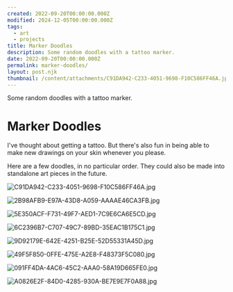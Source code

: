 ```yaml
---
created: 2022-09-20T00:00:00.000Z
modified: 2024-12-05T00:00:00.000Z
tags:
  - art
  - projects
title: Marker Doodles
description: Some random doodles with a tattoo marker.
date: 2022-09-20T00:00:00.000Z
permalink: marker-doodles/
layout: post.njk
thumbnail: /content/attachments/C91DA942-C233-4051-9698-F10C586FF46A.jpg
---
```


Some random doodles with a tattoo marker.

# Marker Doodles

I've thought about getting a tattoo. But there's also fun in being able to make new drawings on your skin whenever you please.

Here are a few doodles, in no particular order. They could also be made into standalone art pieces in the future.

![C91DA942-C233-4051-9698-F10C586FF46A.jpg](/content/attachments/C91DA942-C233-4051-9698-F10C586FF46A.jpg)

![2B98AFB9-E97A-43D8-A059-AAAAE46CA3FB.jpg](/content/attachments/2B98AFB9-E97A-43D8-A059-AAAAE46CA3FB.jpg)

![5E350ACF-F731-49F7-AED1-7C9E6CA6E5CD.jpg](/content/attachments/5E350ACF-F731-49F7-AED1-7C9E6CA6E5CD.jpg)

![6C2396B7-C707-49C7-89BD-35EAC1B175C1.jpg](/content/attachments/6C2396B7-C707-49C7-89BD-35EAC1B175C1.jpg)

![9D92179E-642E-4251-B25E-52D55331A45D.jpg](/content/attachments/9D92179E-642E-4251-B25E-52D55331A45D.jpg)

![49F5F850-0FFE-475E-A2E8-F48373F5C080.jpg](/content/attachments/49F5F850-0FFE-475E-A2E8-F48373F5C080.jpg)

![091FF4DA-4AC6-45C2-AAA0-58A19D665FE0.jpg](/content/attachments/091FF4DA-4AC6-45C2-AAA0-58A19D665FE0.jpg)

![A0826E2F-84D0-4285-930A-BE7E9E7F0A88.jpg](/content/attachments/A0826E2F-84D0-4285-930A-BE7E9E7F0A88.jpg)
